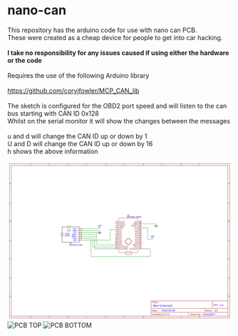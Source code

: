 # nano-can
This repository has the arduino code for use with nano can PCB.
<br>These were created as a cheap device for people to get into car hacking.
<br><br><b>I take no responsibility for any issues caused if using either the hardware or the code</b>
<br><br>Requires the use of the following Arduino library
<br><br>https://github.com/coryjfowler/MCP_CAN_lib
<br><br>The sketch is configured for the OBD2 port speed and will listen to the can bus starting with CAN ID 0x128
<br>Whilst on the serial monitor it will show the changes between the messages
<br><br>u and d will change the CAN ID up or down by 1
<br>U and D will change the CAN ID up or down by 16
<br>h shows the above information

![PCH Schematic](Schematic_nano-can-pcb.png)
![PCB TOP](top-berber.JPG)
![PCB BOTTOM](bottom-berber.JPG)
